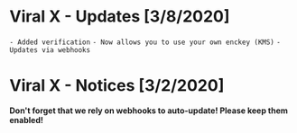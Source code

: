 # Viral X - Updates [3/8/2020]

`- Added verification`
`- Now allows you to use your own enckey (KMS)`
`- Updates via webhooks`

# Viral X - Notices [3/2/2020]

**Don't forget that we rely on webhooks to auto-update! Please keep them enabled!**
